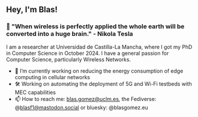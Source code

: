 ## Hey, I'm Blas!

### 💬 "When wireless is perfectly applied the whole earth will be converted into a huge brain." - Nikola Tesla

I am a researcher at Universidad de Castilla-La Mancha, where I got my PhD in Computer Science in October 2024. I have a general passion for Computer Science, particularly Wireless Networks.

- 🔭 I’m currently working on reducing the energy consumption of edge computing in cellular networks
- 🛠️ Working on automating the deployment of 5G and Wi-Fi testbeds with MEC capabilities
- 📫 How to reach me: blas.gomez@uclm.es, the Fediverse: @blasf1@mastodon.social or bluesky: @blasgomez.eu
